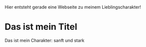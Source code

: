 Hier entsteht gerade eine Webseite zu meinem Lieblingscharakter!
# Das ist mein Titel
Das ist mein Charakter: sanft und stark